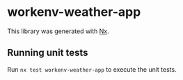 # workenv-weather-app

This library was generated with [Nx](https://nx.dev).

## Running unit tests

Run `nx test workenv-weather-app` to execute the unit tests.
